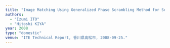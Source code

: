 ```yaml
---
title: "Image Matching Using Generalized Phase Scrambling Method for Secure Data Management "
authors:
  - "Izumi ITO"
  - "Hitoshi KIYA"
year: 2008
type: "domestic"
venue: "ITE Technical Report, 香川県高松市, 2008-09-25."
---
```

